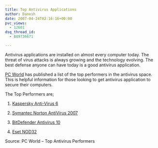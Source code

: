 ```yaml
---
title: Top Antivirus Applications
author: Danesh
date: 2007-04-24T02:16:16+00:00
pvc_views:
  - 12601
dsq_thread_id:
  - 889736671

---
```

Antivirus applications are installed on almost every computer today. The threat of virus attacks is always growing and the technology evolving. The best defense anyone can have today is a good antivirus application.

[PC World][1] has published a list of the top performers in the antivirus space. This is helpful information for those looking to get antivirus application to secure their computers.

The Top Performers are;

1. [Kaspersky Anti-Virus 6][2]

2. [Symantec Norton AntiVirus 2007][3]

3. [BitDefender Antivirus 10][4]

4. [Eset NOD32][5]

Source: PC World &#8211; Top Antivirus Performers

 [1]: http://www.pcworld.com/
 [2]: http://www.pcworld.com/article/id,130873-page,1/article.html
 [3]: http://www.pcworld.com/article/id,130903-page,1/article.html
 [4]: http://www.pcworld.com/article/id,130904-page,1/article.html
 [5]: http://www.pcworld.com/article/id,130906-page,1/article.html